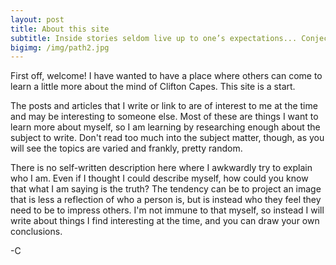 ```yaml
---
layout: post
title: About this site
subtitle: Inside stories seldom live up to one’s expectations... Conjectures and illusions are often the better possessions. ― Roger Zelazny
bigimg: /img/path2.jpg
---
```


First off, welcome! I have wanted to have a place where others can come to learn a little more about the mind of Clifton Capes. This site is a start.

The posts and articles that I write or link to are of interest to me at the time and may be interesting to someone else. Most of these are things I want to learn more about myself, so I am learning by researching enough about the subject to write. Don't read too much into the subject matter, though, as you will see the topics are varied and frankly, pretty random.

There is no self-written description here where I awkwardly try to explain who I am. Even if I thought I could describe myself, how could you know that what I am saying is the truth? The tendency can be to project an image that is less a reflection of who a person is, but is instead who they feel they need to be to impress others. I'm not immune to that myself, so instead I will write about things I find interesting at the time, and you can draw your own conclusions.


-C
